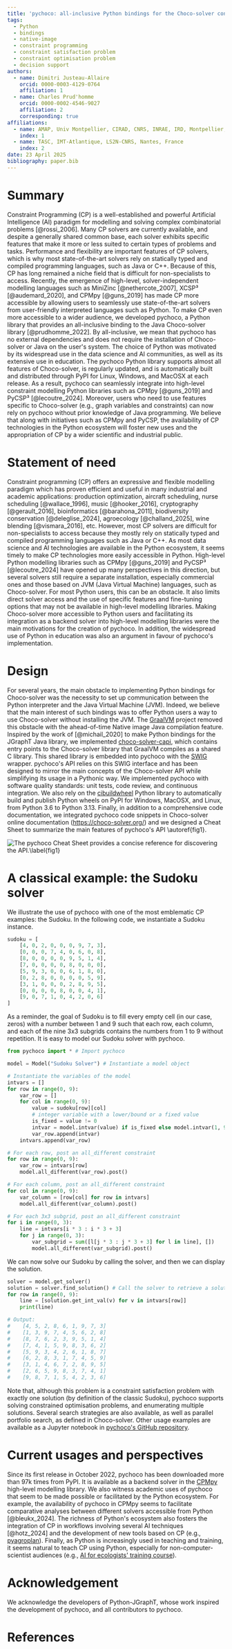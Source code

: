 ```yaml
---
title: 'pychoco: all-inclusive Python bindings for the Choco-solver constraint programming library'
tags:
  - Python
  - bindings
  - native-image
  - constraint programming
  - constraint satisfaction problem
  - constraint optimisation problem
  - decision support
authors:
  - name: Dimitri Justeau-Allaire
    orcid: 0000-0003-4129-0764
    affiliation: 1
  - name: Charles Prud'homme
    orcid: 0000-0002-4546-9027
    affiliation: 2
    corresponding: true
affiliations:
  - name: AMAP, Univ Montpellier, CIRAD, CNRS, INRAE, IRD, Montpellier, France
    index: 1
  - name: TASC, IMT-Atlantique, LS2N-CNRS, Nantes, France
    index: 2
date: 23 April 2025
bibliography: paper.bib
---
```


# Summary

Constraint Programming (CP) is a well-established and powerful Artificial 
Intelligence (AI) paradigm for modelling and solving complex combinatorial 
problems [@rossi_2006]. Many CP solvers are currently available, and despite
a generally shared common base, each solver exhibits specific features that make
it more or less suited to certain types of problems and tasks. Performance and 
flexibility are important features of CP solvers, which is why most state-of-the-art
solvers rely on statically typed and compiled programming languages, such as Java
or C++. Because of this, CP has long remained a niche field that is difficult for
non-specialists to access. Recently, the emergence of high-level, solver-independent
modelling languages such as MiniZinc [@nethercote_2007], XCSP³ [@audemard_2020], and
CPMpy [@guns_2019] has made CP more accessible by allowing users to seamlessly
use state-of-the-art solvers from user-friendly interpreted languages such as
Python. To make CP even more accessible to a wider audience, we developed pychoco,
a Python library that provides an all-inclusive binding to the Java Choco-solver
library [@prudhomme_2022]. By all-inclusive, we mean that pychoco has no external
dependencies and does not require the installation of Choco-solver or Java on
the user's system. The choice of Python was motivated by its widespread use in the
data science and AI communities, as well as its extensive use in education. 
The pychoco Python library supports almost all features of
Choco-solver, is regularly updated, and is automatically built and distributed
through PyPI for Linux, Windows, and MacOSX at each release. As a result, 
pychoco can seamlessly integrate into high-level constraint modelling Python
libraries such as CPMpy [@guns_2019] and PyCSP³ [@lecoutre_2024]. Moreover, 
users who need to use features specific to Choco-solver (e.g., graph variables 
and constraints) can now rely on pychoco without prior knowledge of Java 
programming. We believe that along with initiatives such as CPMpy and PyCSP, the
availability of CP technologies in the Python ecosystem will foster new uses and
the appropriation of CP by a wider scientific and industrial public.

# Statement of need

Constraint programming (CP) offers an expressive and flexible modelling paradigm
which has proven efficient and useful in many industrial and academic applications:
production optimization, aircraft scheduling, nurse scheduling [@wallace_1996],
music [@hooker_2016], cryptography [@gerault_2016], bioinformatics [@barahona_2011],
biodiversity conservation [@deleglise_2024], agroecology [@challand_2025], 
wine blending [@vismara_2016], etc. However, most CP solvers are difficult for 
non-specialists to access because they mostly rely on statically typed and
compiled programming languages such as Java or C++. As most data science and AI 
technologies are available in the Python ecosystem, it seems timely to make 
CP technologies more easily accessible in Python. High-level Python modelling 
libraries such as CPMpy [@guns_2019] and PyCSP³ [@lecoutre_2024] have opened up 
many perspectives in this direction, but several solvers still require a 
separate installation, especially commercial ones and those based on JVM
(Java Virtual Machine) languages, such as Choco-solver. For most Python users,
this can be an obstacle. It also limits direct solver access and the use of 
specific features and fine-tuning options that may not be available in high-level
modelling libraries. Making Choco-solver more accessible to Python users and
facilitating its integration as a backend solver into high-level modelling 
libraries were the main motivations for the creation of pychoco. In addition,
the widespread use of Python in education was also an argument in favour of
pychoco's implementation.

# Design

For several years, the main obstacle to implementing Python bindings for 
Choco-solver was the necessity to set up communication between the Python
interpreter and the Java Virtual Machine (JVM). Indeed, we believe that
the main interest of such bindings was to offer Python users a way to use
Choco-solver without installing the JVM. The [GraalVM](https://www.graalvm.org/)
project removed this obstacle with the ahead-of-time Native image Java
compilation feature. Inspired by the work of [@michail_2020] to make Python
bindings for the JGraphT Java library, we implemented
[choco-solver-capi](https://github.com/chocoteam/choco-solver-capi),
which contains entry points to the Choco-solver library that GraalVM compiles
as a shared C library. This shared library is embedded into pychoco with
the [SWIG](https://github.com/swig/swig) wrapper. pychoco's API relies on
this SWIG interface and has been designed to mirror the main concepts of
the Choco-solver API while simplifying its usage in a Pythonic way.
We implemented pychoco with software quality standards: unit tests, code review,
and continuous integration. We also rely on the 
[cibuildwheel](https://github.com/pypa/cibuildwheel) Python library to automatically
build and publish Python wheels on PyPI for Windows, MacOSX, and Linux, from 
Python 3.6 to Python 3.13. Finally, in addition to a comprehensive code documentation,
we integrated pychoco code snippets in Choco-solver online documentation (https://choco-solver.org/)
and we designed a Cheat Sheet to summarize the main features of pychoco's API \autoref{fig1}.

![The [pychoco Cheat Sheet](https://github.com/chocoteam/pychoco/blob/master/docs/pychoco-cheatsheet.pdf) provides a concise reference for discovering the API.\label{fig1}](pychoco_cheat_sheet.png)

# A classical example: the Sudoku solver

We illustrate the use of pychoco with one of the most emblematic CP examples: the Sudoku.
In the following code, we instantiate a Sudoku instance. 
```python
sudoku = [
    [4, 0, 2, 0, 0, 0, 9, 7, 3],
    [0, 0, 0, 7, 4, 0, 6, 0, 8],
    [8, 0, 0, 0, 0, 9, 5, 1, 4],
    [7, 0, 0, 0, 0, 8, 0, 0, 0],
    [5, 9, 3, 0, 0, 6, 1, 8, 0],
    [0, 2, 8, 0, 0, 0, 0, 5, 9],
    [3, 1, 0, 0, 0, 2, 8, 9, 5],
    [0, 0, 0, 0, 8, 0, 0, 4, 1],
    [9, 0, 7, 1, 0, 4, 2, 0, 6]
]
```

As a reminder, the goal of Sudoku is to fill every empty cell (in our case, zeros) with a number between
1 and 9 such that each row, each column, and each of the nine 3x3 subgrids contains the numbers from 1 to 9
without repetition. It is easy to model our Sudoku solver with pychoco. 

```python
from pychoco import * # Import pychoco

model = Model("Sudoku Solver") # Instantiate a model object

# Instantiate the variables of the model
intvars = []
for row in range(0, 9):
    var_row = []
    for col in range(0, 9):
        value = sudoku[row][col]
        # integer variable with a lower/bound or a fixed value
        is_fixed = value != 0
        intvar = model.intvar(value) if is_fixed else model.intvar(1, 9)
        var_row.append(intvar)
    intvars.append(var_row)

# For each row, post an all_different constraint
for row in range(0, 9):
    var_row = intvars[row]
    model.all_different(var_row).post()

# For each column, post an all_different constraint
for col in range(0, 9):
    var_column = [row[col] for row in intvars]
    model.all_different(var_column).post()

# For each 3x3 subgrid, post an all_different constraint
for i in range(0, 3):
    line = intvars[i * 3 : i * 3 + 3]
    for j in range(0, 3):
        var_subgrid = sum([l[j * 3 : j * 3 + 3] for l in line], [])
        model.all_different(var_subgrid).post()
```

We can now solve our Sudoku by calling the solver, and then we can display the solution.

```python
solver = model.get_solver()
solution = solver.find_solution() # Call the solver to retrieve a solution
for row in range(0, 9):
    line = [solution.get_int_val(v) for v in intvars[row]]
    print(line)

# Output: 
#    [4, 5, 2, 8, 6, 1, 9, 7, 3]
#    [1, 3, 9, 7, 4, 5, 6, 2, 8]
#    [8, 7, 6, 2, 3, 9, 5, 1, 4]
#    [7, 4, 1, 5, 9, 8, 3, 6, 2]
#    [5, 9, 3, 4, 2, 6, 1, 8, 7]
#    [6, 2, 8, 3, 1, 7, 4, 5, 9]
#    [3, 1, 4, 6, 7, 2, 8, 9, 5]
#    [2, 6, 5, 9, 8, 3, 7, 4, 1]
#    [9, 8, 7, 1, 5, 4, 2, 3, 6]
```

Note that, although this problem is a constraint satisfaction problem with exactly one solution 
(by definition of the classic Sudoku), pychoco supports solving constrained optimisation problems, 
and enumerating multiple solutions. Several search strategies are also available, as well as parallel
portfolio search, as defined in Choco-solver. Other usage examples are available as a Jupyter notebook
in [pychoco's GitHub repository](https://github.com/chocoteam/pychoco/tree/master/examples/notebooks).

# Current usages and perspectives

Since its first release in October 2022, pychoco has been downloaded more than 97k times
from PyPI. It is available as a backend solver in the [CPMpy](https://github.com/CPMpy/cpmpy)
high-level modelling library. We also witness academic uses of pychoco that seem to be
made possible or facilitated by the Python ecosystem. For example, the availability of
pychoco in CPMpy seems to facilitate comparative analyses between different solvers 
accessible from Python [@bleukx_2024]. The richness of Python's ecosystem also 
fosters the integration of CP in workflows involving several AI techniques [@hotz_2024]
and the development of new tools based on CP 
(e.g., [pyagroplan](https://github.com/philippevismara/pyagroplan)). Finally, as Python
is increasingly used in teaching and training, it seems natural to teach CP using Python,
especially for non-computer-scientist audiences 
(e.g., [AI for ecologists' training course](https://ai-ecol.github.io/)).

# Acknowledgement

We acknowledge the developers of Python-JGraphT, whose work inspired the development
of pychoco, and all contributors to pychoco.

# References
